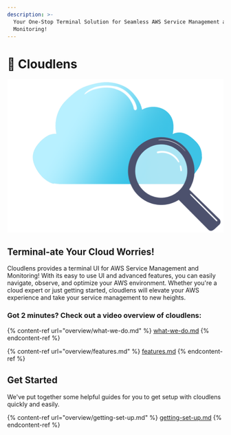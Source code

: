 ```yaml
---
description: >-
  Your One-Stop Terminal Solution for Seamless AWS Service Management and
  Monitoring!
---
```


# 👋 Cloudlens

![](<.gitbook/assets/cloudlens (2).png>)

## Terminal-ate Your Cloud Worries!

Cloudlens provides a terminal UI for AWS Service Management and Monitoring! With its easy to use UI and advanced features, you can easily navigate, observe, and optimize your AWS environment. Whether you're a cloud expert or just getting started, cloudlens will elevate your AWS experience and take your service management to new heights.

### Got 2 minutes? Check out a video overview of cloudlens:



{% content-ref url="overview/what-we-do.md" %}
[what-we-do.md](overview/what-we-do.md)
{% endcontent-ref %}

{% content-ref url="overview/features.md" %}
[features.md](overview/features.md)
{% endcontent-ref %}

## Get Started

We've put together some helpful guides for you to get setup with cloudlens quickly and easily.

{% content-ref url="overview/getting-set-up.md" %}
[getting-set-up.md](overview/getting-set-up.md)
{% endcontent-ref %}
